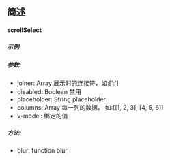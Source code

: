 ## 简述
#### scrollSelect
##### 示例

##### 参数:
- joiner: Array 展示时的连接符，如:[':']
- disabled: Boolean 禁用
- placeholder: String placeholder
- columns: Array 每一列的数据， 如:[[1, 2, 3], [4, 5, 6]]
- v-model: 绑定的值

##### 方法:
- blur: function blur
